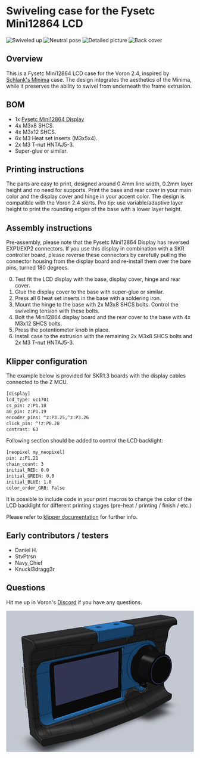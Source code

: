 # Swiveling case for the Fysetc Mini12864 LCD
![Swiveled up](Images/LCD_SwivelUp.jpg)
![Neutral pose](Images/LCD_SwivelDown.jpg)
![Detailed picture](Images/LCD_Detailed.jpg)
![Back cover](Images/LCD_BackCover.jpg)

## Overview
This is a Fysetc Mini12864 LCD case for the Voron 2.4, inspired by [Schlank's Minima](https://github.com/schlnk/VoronUsers/blob/master/printer_mods/schlank/minima) case. The design integrates the aesthetics of the Minima, while it preserves the ability to swivel from underneath the frame extrusion.

## BOM
* 1x [Fysetc Mini12864 Display](https://www.aliexpress.com/item/32972382466.html)
* 4x M3x8 SHCS.
* 4x M3x12 SHCS.
* 6x M3 Heat set inserts (M3x5x4).
* 2x M3 T-nut HNTAJ5-3.
* Super-glue or similar.

## Printing instructions
The parts are easy to print, designed around 0.4mm line width, 0.2mm layer height and no need for supports. Print the base and rear cover in your main color and the display cover and hinge in your accent color. The design is compatible with the Voron 2.4 skirts. Pro tip: use variable/adaptive layer height to print the rounding edges of the base with a lower layer height.

## Assembly instructions
Pre-assembly, please note that the Fysetc Mini12864 Display has reversed EXP1/EXP2 connectors. If you use this display in combination with a SKR controller board, please reverse these connectors by carefully pulling the connector housing from the display board and re-install them over the bare pins, turned 180 degrees.

0. Test fit the LCD display with the base, display cover, hinge and rear cover.
1. Glue the display cover to the base with super-glue or similar.
2. Press all 6 heat set inserts in the base with a soldering iron.
3. Mount the hinge to the base with 2x M3x8 SHCS bolts. Control the swiveling tension with these bolts.
4. Bolt the Mini12864 display board and the rear cover to the base with 4x M3x12 SHCS bolts.
5. Press the potentiometer knob in place.
6. Install case to the extrusion with the remaining 2x M3x8 SHCS bolts and 2x M3 T-nut HNTAJ5-3.

## Klipper configuration
The example below is provided for SKR1.3 boards with the display cables connected to the Z MCU. 
```
[display]
lcd_type: uc1701
cs_pin: z:P1.18
a0_pin: z:P1.19
encoder_pins: ^z:P3.25,^z:P3.26
click_pin: ^!z:P0.28
contrast: 63

```
Following section should be added to control the LCD backlight:
```
[neopixel my_neopixel]
pin: z:P1.21
chain_count: 3
initial_RED: 0.0
initial_GREEN: 0.0
initial_BLUE: 1.0
color_order_GRB: False
```
It is possible to include code in your print macros to change the color of the LCD backlight for different printing stages (pre-heat / printing / finish / etc.)

Please refer to [klipper documentation](https://github.com/KevinOConnor/klipper/blob/master/config/example-extras.cfg) for further info.

## Early contributors / testers
- Daniel H.
- StvPtrsn
- Navy_Chief
- Knuckl3dragg3r

## Questions
Hit me up in Voron's [Discord](https://discord.gg/xgXWctB) if you have any questions.

![CAD Model](Images/LCD_CAD.png)